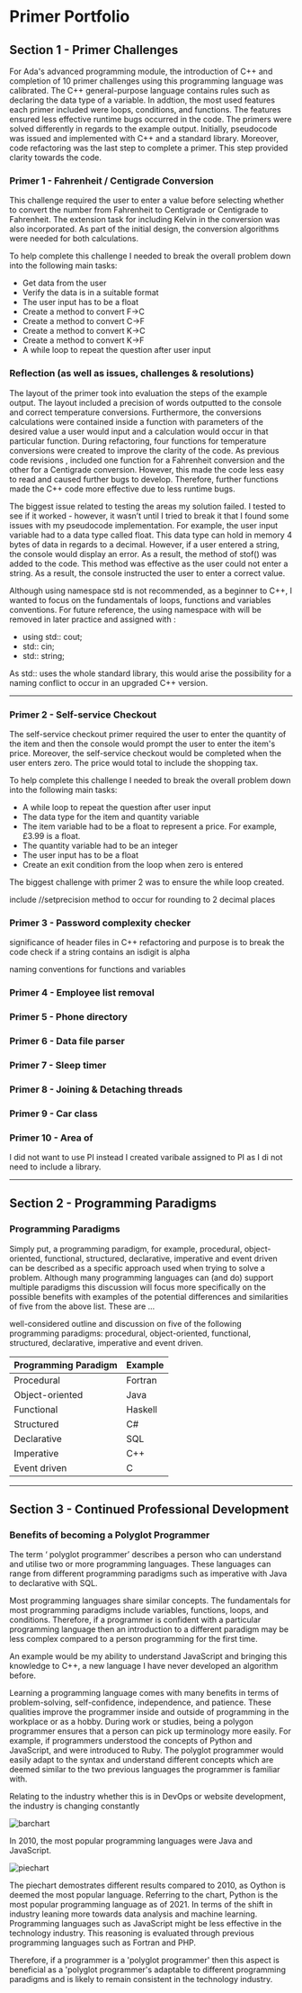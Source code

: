 # Primer Portfolio

## Section 1 - Primer Challenges


For Ada's advanced programming module, the introduction of C++ and completion of 10 primer challenges using this programming language was calibrated. The C++ general-purpose language contains rules such as declaring the data type of a variable. In addtion, the most used features each primer included were loops, conditions, and functions. The features ensured less effective runtime bugs occurred in the code. The primers were solved differently in regards to the example output. Initially, pseudocode was issued and implemented with C++ and a standard library.  Moreover, code refactoring was the last step to complete a primer. This step provided clarity towards the code. 



### Primer 1 - Fahrenheit / Centigrade Conversion
This challenge required the user to enter a value before selecting whether to convert the number from Fahrenheit to Centigrade or Centigrade to Fahrenheit. The extension task for including Kelvin in the conversion was also incorporated. As part of the initial design, the conversion algorithms were needed for both calculations.  

To help complete this challenge I needed to break the overall problem down into the following main tasks: 
* Get data from the user
* Verify the data is in a suitable format
* The user input has to be a float
* Create a method to convert F->C
* Create a method to convert C->F
* Create a method to convert K->C
* Create a method to convert K->F
* A while loop to repeat the question after user input 

 
### Reflection (as well as issues, challenges & resolutions)

The layout of the primer took into evaluation the steps of the example output. The layout included a precision of words outputted to the console and correct temperature conversions. Furthermore, the conversions calculations were contained inside a function with parameters of the desired value a user would input and a calculation would occur in that particular function. During refactoring, four functions for temperature conversions were created to improve the clarity of the code. As previous code revisions , included one function for a Fahrenheit conversion and the other for a Centigrade conversion. However, this made the code less easy to read and caused further bugs to develop. Therefore, further functions made the C++ code more effective due to less runtime bugs. 

The biggest issue related to testing the areas my solution failed. I tested to see if it worked - however, it wasn’t until I tried to break it that I found some issues with my pseudocode implementation. For example, the user input variable had to a data type called float. This data type can hold in memory 4 bytes of data in regards to a decimal. However, if a user entered a string, the console would display an error. As a result, the method of stof() was added to the code. This method was effective as the user could not enter a string. As a result, the console instructed the user to enter a correct value. 


Although using namespace std is not recommended, as a beginner to C++, I wanted to focus on the fundamentals of loops, functions and variables conventions. For future reference, the using namespace with will be removed in later practice and assigned with :

* using std:: cout; 
* std:: cin;
* std:: string; 

As std:: uses the whole standard library, this would arise the possibility for a naming conflict to occur in an upgraded C++ version.

---

### Primer 2 - Self-service Checkout
The self-service checkout primer required the user to enter the quantity of the item and then the console would prompt the user to enter the item's price. Moreover, the self-service checkout would be completed when the user enters zero. The price would total to include the shopping tax.

To help complete this challenge I needed to break the overall problem down into the following main tasks: 

* A while loop to repeat the question after user input 
* The data type for the item and quantity variable
* The item variable had to be a float to represent a price. For example, £3.99 is a float.
* The quantity variable had to be an integer
* The user input has to be a float
* Create an exit condition from the loop when zero is entered

The biggest challenge with primer 2 was to ensure the while loop created.

include <iomanip>  //setprecision method to occur for rounding to 2 decimal places

### Primer 3 - Password complexity checker


significance of header files in C++
refactoring and purpose is to break the code
check if a string contains an
isdigit
is alpha

naming conventions for functions and variables 



### Primer 4 - Employee list removal

### Primer 5 - Phone directory


### Primer 6 - Data file parser


### Primer 7 - Sleep timer



### Primer 8 - Joining & Detaching threads

### Primer 9 - Car class

### Primer 10 - Area of

I did not want to use PI instead I created varibale assigned to PI as I di not need to include a library. 



---
## Section 2 - Programming Paradigms
### Programming Paradigms
Simply put, a programming paradigm, for example, procedural, object-oriented, functional, structured, declarative, imperative and event driven can be described as a specific approach used when trying to solve a problem.  Although many programming languages can (and do) support multiple paradigms this discussion will focus more specifically on the possible benefits with examples of the potential differences and similarities of five from the above list. These are ...

well-considered outline and discussion on five of the following programming
paradigms: procedural, object-oriented, functional, structured, declarative, imperative and event
driven.


| Programming Paradigm      | Example |
| ----------- | ----------- |
| Procedural      | Fortran       |
| Object-oriented   | Java        |
| Functional      | Haskell       |
| Structured   | C#        |
| Declarative      | SQL       |
| Imperative      | C++       |
| Event driven      | C       |






---
## Section 3 - Continued Professional Development

### Benefits of becoming a Polyglot Programmer




The term ‘ polyglot programmer’ describes a person who can understand and utilise two or more programming languages. These languages can range from different programming paradigms such as imperative with Java to declarative with SQL. 

Most programming languages share similar concepts. The fundamentals for most programming paradigms include variables, functions, loops, and conditions. 
Therefore, if a programmer is confident with a particular programming language then an introduction to a different paradigm may be less complex compared to a person programming for the first time. 

An example would be my ability to understand JavaScript and bringing this knowledge to C++, a new language I have never developed an algorithm before. 

Learning a programming language comes with many benefits in terms of problem-solving, self-confidence, independence, and patience. These qualities improve the programmer inside and outside of programming in the workplace or as a hobby. During work or studies, being a polygon programmer ensures that a person can pick up terminology more easily. For example, if programmers understood the concepts of Python and JavaScript, and were introduced to Ruby. The polyglot programmer would easily adapt to the syntax and understand different concepts which are deemed similar to the two previous languages the programmer is familiar with.  

Relating to the industry whether this is in DevOps or website development, the industry is changing constantly 


![barchart](https://images.ctfassets.net/ehw1g7uqczev/3beiPQ0hHwsbO1aKrbY2ju/8e7361bae4ae5d6c5e63e4526b30eaad/2010_kids_java_programming_language.jpg)


In 2010, the most popular programming languages were Java and JavaScript. 



![piechart](https://i.redd.it/xpc4w785i2j61.png)


The piechart demostrates different results compared to 2010, as Oython is deemed the most popular language. 
Referring to the chart, Python is the most popular programming language as of 2021. In terms of the shift in industry leaning more towards data analysis and machine learning. Programming languages such as JavaScript might be less effective in the technology industry. This reasoning is evaluated through previous programming languages such as Fortran and PHP.

Therefore, if a programmer is a 'polyglot programmer' then this aspect is beneficial as a 'polyglot programmer's adaptable to different programming paradigms and is likely to remain consistent in the technology industry.  
